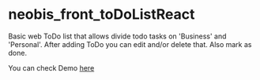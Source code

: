# neobis_front_toDoListReact
Basic web ToDo list that allows divide todo tasks on 'Business' and 'Personal'. After adding ToDo you can edit and/or delete that. Also mark as done.

You can check Demo [here](https://els-todolist-react.netlify.app)
